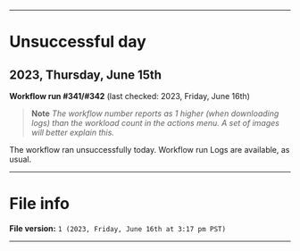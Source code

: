 
***

# Unsuccessful day

## 2023, Thursday, June 15th

**Workflow run #341/#342** (last checked: 2023, Friday, June 16th)

> **Note** _The workflow number reports as 1 higher (when downloading logs) than the workload count in the actions menu. A set of images will better explain this._

The workflow ran unsuccessfully today. Workflow run Logs are available, as usual.

***

# File info

**File version:** `1 (2023, Friday, June 16th at 3:17 pm PST)`

***
